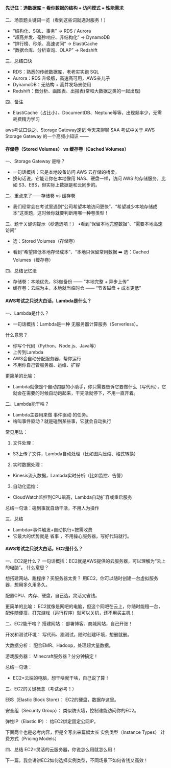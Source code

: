 #### 先记住：选数据库 = 看你数据的结构 + 访问模式 + 性能需求
	
二、场景题关键词一览（看到这些词就选对服务！）
* “结构化、SQL、事务” → RDS / Aurora
* “超高并发、毫秒响应、非结构化” → DynamoDB
* “排行榜、秒杀、高速访问” → ElastiCache
* “数据仓库、分析查询、OLAP” → Redshift
	
三、总结口诀
* RDS：熟悉的传统数据库，老老实实跑 SQL
* Aurora：RDS 升级版，高速高可用，AWS亲儿子
* DynamoDB：无结构 + 高并发场景使用
* Redshift：做分析、画图表、出报表(常和大数据之类的一起出现)
	
四、备注
* ElastiCache（占比小）、DocumentDB、Neptune等等，出现频率少，无需耗费精力学习


aws考试口诀之、Storage Gateway速记
今天来聊聊 SAA 考试中关于 AWS Storage Gateway 的一个高频小知识 ——
	
#### 存储卷（Stored Volumes） vs 缓存卷（Cached Volumes）
一、Storage Gateway 是啥？
* 一句话概括：它是本地设备访问 AWS 云存储的桥梁。
* 换句话说，它能让你在本地像用 NAS、硬盘一样，访问 AWS 的存储服务，比如 S3、EBS，但实际上数据是和云同步的。
	
二、重点来了——存储卷 vs 缓存卷
* 我们经常会在考试里遇到“公司希望本地访问更快”、“希望减少本地存储成本”这类题，这时候你就要判断用哪一种卷类型！
	
三、题干关键词提示（秒选选项！）
•看到“保留本地完整数据”、“需要本地高速访问”
*  选：Stored Volumes（存储卷）
	
* 看到“希望降低本地存储成本”、“本地只保留常用数据
➡️ 选：Cached Volumes（缓存卷）
	
四、总结记忆法
* 存储卷：本地优先，S3做备份 —— “本地完整 + 异步上传”
* 缓存卷：云端为主，本地就当临时仓 —— “节省磁盘 + 成本更低”


#### AWS考试之只说大白话，Lambda是什么？

一、Lambda是什么？
* 一句话概括：Lambda是一种 无服务器计算服务（Serverless）。
	
什么意思？	
- 你写个代码（Python、Node.js、Java等）
- 上传到Lambda
- AWS会自动分配服务器，帮你运行
- 不用你自己管服务器、运维、扩容
	
更简单的比喻：
* Lambda就像是个自动跑腿的小助手，你只需要告诉它要做什么（写代码），它就会在需要的时候自动跑起来，干完活就停下，不用一直开着。
	
二、Lambda能干啥？
* Lambda主要用来做 事件驱动 的任务。
* 啥叫事件驱动？就是碰到某些事，它就会自动执行
	
常见用法：
1. 文件处理：
* S3上传了文件，Lambda自动处理（比如图片压缩、格式转换）
2. 实时数据处理：
- Kinesis流入数据，Lambda实时分析（比如监控、告警）
3. 自动化运维：
- CloudWatch监控到CPU飙高，Lambda自动扩容或重启服务
	
总结一句话：碰到事就自动干活，不用人为操作
	
三、总结
* Lambda=事件触发+自动执行+按需收费
* 它最大的优势就是 省事 ，不用操心服务器，写好代码就行。

#### AWS考试之只说大白话，EC2是什么？
	
一、EC2是什么？
一句话概括：EC2就是AWS提供的云服务器，可以理解为“云上的电脑”。
什么意思？
	
想搭建网站、跑程序？买服务器太贵？
用EC2，你可以随时创建一台虚拟服务器，想用多久用多久。
	
配置CPU、内存、硬盘，自己选，灵活又省钱。
	
更简单的比喻：
EC2就像是网吧的电脑，但这个网吧在云上，你随时能租一台，配件随便搭，打完游戏（运行程序）就可以关机，还不用买主机！
	
二、EC2能干啥？
搭建网站：
部署博客、商城网站，自己开张！
	
开发和测试环境：
写代码、跑测试，随时创建环境，想删就删。
	
大数据分析：
配合EMR、Hadoop，处理超大量数据。
	
游戏服务器：
Minecraft服务器？分分钟搞定！
	
总结一句话：
* EC2=云端的电脑，想干啥就干啥，自己说了算！
	
三、EC2的关键概念（考试必考！）
 
EBS（Elastic Block Store）：
EC2的硬盘，数据存这里。
	
安全组（Security Group）：
类似防火墙，控制谁能访问你的EC2。
	
弹性IP（Elastic IP）：
给EC2绑定固定公网IP。
	
下面两个也是必考内容，但是全写出来篇幅太长
实例类型（Instance Types）
计费方式（Pricing Models）
	
四、总结
EC2=灵活的云服务器，你说怎么用就怎么用！
	
下一篇，我会讲讲EC2如何选择实例类型，不同场景下如何省钱又高效！
